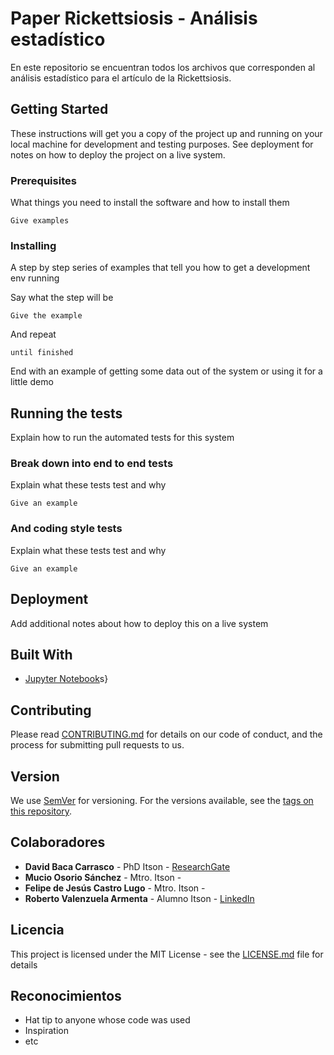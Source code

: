 # Paper Rickettsiosis - Análisis estadístico

En este repositorio se encuentran todos los archivos que corresponden al análisis estadístico para el artículo de la Rickettsiosis.

## Getting Started

These instructions will get you a copy of the project up and running on your local machine for development and testing purposes. See deployment for notes on how to deploy the project on a live system.

### Prerequisites

What things you need to install the software and how to install them

```
Give examples
```

### Installing

A step by step series of examples that tell you how to get a development env running

Say what the step will be

```
Give the example
```

And repeat

```
until finished
```

End with an example of getting some data out of the system or using it for a little demo

## Running the tests

Explain how to run the automated tests for this system

### Break down into end to end tests

Explain what these tests test and why

```
Give an example
```

### And coding style tests

Explain what these tests test and why

```
Give an example
```

## Deployment

Add additional notes about how to deploy this on a live system

## Built With

- [Jupyter Notebook](https://jupyter.org/)s}

## Contributing

Please read [CONTRIBUTING.md](https://gist.github.com/PurpleBooth/b24679402957c63ec426) for details on our code of conduct, and the process for submitting pull requests to us.

## Version

We use [SemVer](http://semver.org/) for versioning. For the versions available, see the [tags on this repository](https://github.com/your/project/tags).

## Colaboradores

- **David Baca Carrasco** - PhD Itson - [ResearchGate](https://www.researchgate.net/profile/David_Baca_Carrasco)
- **Mucio Osorio Sánchez** - Mtro. Itson - []()
- **Felipe de Jesús Castro Lugo** - Mtro. Itson - []()
- **Roberto Valenzuela Armenta** - Alumno Itson - [LinkedIn](https://www.linkedin.com/in/roberto-valenzuela/)

## Licencia

This project is licensed under the MIT License - see the [LICENSE.md](LICENSE.md) file for details

## Reconocimientos

- Hat tip to anyone whose code was used
- Inspiration
- etc
